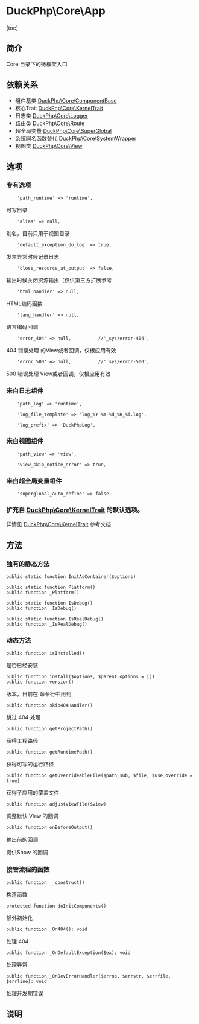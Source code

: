 # DuckPhp\Core\App
[toc]

## 简介
Core 目录下的微框架入口
## 依赖关系
* 组件基类 [DuckPhp\Core\ComponentBase](Core-ComponentBase.md)
* 核心Trait [DuckPhp\Core\KernelTrait](Core-KernelTrait.md)
* 日志类 [DuckPhp\Core\Logger](Core-Logger.md)
* 路由类 [DuckPhp\Core\Route](Core-Route.md)
* 超全局变量 [DuckPhp\Core\SuperGlobal](Core-SuperGlobal.md)
* 系统同名函数替代 [DuckPhp\Core\SystemWrapper](Core-SystemWrapper.md)
* 视图类 [DuckPhp\Core\View](Core-View.md)



## 选项

### 专有选项

        'path_runtime' => 'runtime',
可写目录

        'alias' => null,
别名，目前只用于视图目录

        'default_exception_do_log' => true,
发生异常时候记录日志


        'close_resource_at_output' => false,
输出时候关闭资源输出（仅供第三方扩展参考

        'html_handler' => null,
HTML编码函数

        'lang_handler' => null,
语言编码回调

        'error_404' => null,          //'_sys/error-404',
404 错误处理 的View或者回调，仅根应用有效

        'error_500' => null,          //'_sys/error-500',
500 错误处理 View或者回调，仅根应用有效


### 来自日志组件

        'path_log' => 'runtime',

        'log_file_template' => 'log_%Y-%m-%d_%H_%i.log',

        'log_prefix' => 'DuckPhpLog',

### 来自视图组件

        'path_view' => 'view',

        'view_skip_notice_error' => true,
### 来自超全局变量组件

        'superglobal_auto_define' => false,

### 扩充自 [DuckPhp\Core\KernelTrait](Core-KernelTrait.md) 的默认选项。


详情见 [DuckPhp\Core\KernelTrait](Core-KernelTrait.md) 参考文档

## 方法


### 独有的静态方法
    public static function InitAsContainer($options)

    public static function Platform()
    public function _Platform()

    public static function IsDebug()
    public function _IsDebug()

    public static function IsRealDebug()
    public function _IsRealDebug()

### 动态方法

    public function isInstalled()
是否已经安装

    public function install($options, $parent_options = [])
    public function version()
版本，目前在 命令行中用到

    public function skip404Handler()
跳过 404 处理

    public function getProjectPath()
获得工程路径

    public function getRuntimePath()
获得可写的运行路径

    public function getOverrideableFile($path_sub, $file, $use_override = true)
获得子应用的覆盖文件

    public function adjustViewFile($view)
调整默认 View 的回调

    public function onBeforeOutput()
输出前的回调

提供Show 的回调

### 接管流程的函数
    public function __construct()
构造函数

    protected function doInitComponents()
额外初始化

    public function _On404(): void
处理 404

    public function _OnDefaultException($ex): void
处理异常

    public function _OnDevErrorHandler($errno, $errstr, $errfile, $errline): void
处理开发期错误

    
## 说明



